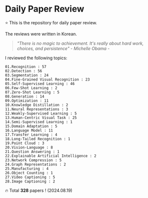 # Daily Paper Review

⭐ This is the repository for daily paper review.

The reviews were written in Korean.

> *"There is no magic to achievement. It's really about hard work, choices, and persistence" - Michelle Obama -*

I reviewed the following topics:

    01.Recognition : 57
    02.Detection : 56
    03.Segmentation : 24
    04.Fine-Grained Visual Recognition : 23
    05.Self-Supervised Learning : 46
    06.Few-Shot Learning : 2
    07.Zero-Shot Learning : 5
    08.Generation : 14
    09.Optimization : 11
    10.Knowledge Distillation : 2
    11.Neural Representations : 3
    12.Weakly-Supervised Learning : 5
    13.Human-Centric Visual Task : 25
    14.Semi-Supervised Learning : 1
    15.Domain Adaptation : 5
    16.Language Model : 11
    17.Transfer Learning : 4
    18.Long-Tailed Recognition : 1
    19.Point Cloud : 3
    20.Vision-Language : 8
    21.Question Answering : 1
    22.Explainable Artificial Intelligence : 2
    23.Network Compression : 5
    24.Graph Representations : 2
    25.Manufacturing : 4
    26.Object Counting : 1
    27.Video Captioning : 5
    28.Image Captioning : 2

🔥 Total **328** papers ! (2024.08.19)